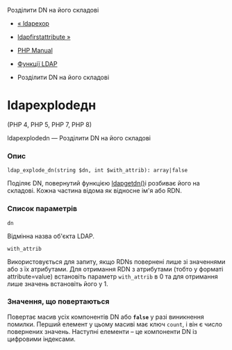 Розділити DN на його складові

-   [« ldapexop](function.ldap-exop.html)
    
-   [ldapfirstattribute »](function.ldap-first-attribute.html)
    
-   [PHP Manual](index.html)
    
-   [Функції LDAP](ref.ldap.html)
    
-   Розділити DN на його складові
    

# ldapexplodeдн

(PHP 4, PHP 5, PHP 7, PHP 8)

ldapexplodedn — Розділити DN на його складові

### Опис

```methodsynopsis
ldap_explode_dn(string $dn, int $with_attrib): array|false
```

Поділяє DN, повернутий функцією [ldapgetdn()](function.ldap-get-dn.html)і розбиває його на складові. Кожна частина відома як відносне ім'я або RDN.

### Список параметрів

`dn`

Відмінна назва об'єкта LDAP.

`with_attrib`

Використовується для запиту, якщо RDNs повернені лише зі значеннями або з їх атрибутами. Для отримання RDN з атрибутами (тобто у форматі attribute=value) встановіть параметр `with_attrib` в 0 та для отримання лише значень встановіть його у 1.

### Значення, що повертаються

Повертає масив усіх компонентів DN або **`false`** у разі виникнення помилки. Перший елемент у цьому масиві має ключ `count`, і він є число повернених значень. Наступні елементи – це компоненти DN із цифровими індексами.
